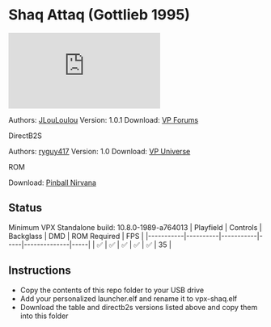 # Shaq Attaq (Gottlieb 1995)

![Table Preview](https://www.vpforums.org/index.php?app=downloads&module=display&section=screenshot&record=81995&id=15362&full=1)

Authors: [JLouLoulou](https://www.vpforums.org/index.php?showuser=134330)
Version: 1.0.1
Download: [VP Forums](https://www.vpforums.org/index.php?app=downloads&showfile=15362)

DirectB2S

Authors: [ryguy417](https://vpuniverse.com/profile/31096-ryguy417/)
Version: 1.0
Download: [VP Universe](https://vpuniverse.com/files/file/13150-shaq-attaq-gottlieb-1995-b2s-with-full-dmd/)

ROM

Download: [Pinball Nirvana](https://pinballnirvana.com/forums/resources/shaqatt2.2284/)

## Status 

Minimum VPX Standalone build: 10.8.0-1989-a764013
| Playfield | Controls | Backglass | DMD | ROM Required | FPS | 
|-----------|----------|-----------|-----|--------------|-----|
| :white_check_mark: | :white_check_mark: | :white_check_mark: | :white_check_mark: | :white_check_mark: | 35 |

## Instructions

- Copy the contents of this repo folder to your USB drive
- Add your personalized launcher.elf and rename it to vpx-shaq.elf
- Download the table and directb2s versions listed above and copy them into this folder